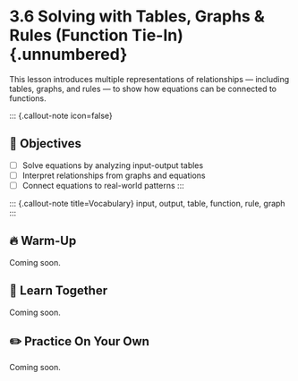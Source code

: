 #  3.6 Solving with Tables, Graphs & Rules (Function Tie-In) {.unnumbered}

This lesson introduces multiple representations of relationships — including tables, graphs, and rules — to show how equations can be connected to functions.

::: {.callout-note icon=false}
## 🎯 Objectives
- [ ] Solve equations by analyzing input-output tables
- [ ] Interpret relationships from graphs and equations
- [ ] Connect equations to real-world patterns
:::

::: {.callout-note title=Vocabulary}
input, output, table, function, rule, graph
:::

## 🔥 Warm-Up
Coming soon.

## 🧠 Learn Together
Coming soon.

## ✏️ Practice On Your Own
Coming soon.
